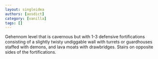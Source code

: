 ```yaml
---
layout: singleidea
authors: [aosdict]
category: [vanilla]
tags: []
---
```

Gehennom level that is cavernous but with 1-3 defensive fortifications consisting of a slightly twisty undiggable wall with turrets or guardhouses staffed with demons, and lava moats with drawbridges. Stairs on opposite sides of the fortifications.
